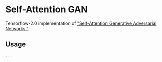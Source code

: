 # Self-Attention GAN
Tensorflow-2.0 implementation of ["Self-Attention Generative Adversarial Networks."](https://arxiv.org/abs/1805.08318).
## Usage

    ...
